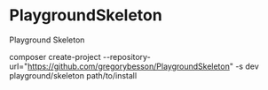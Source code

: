 PlaygroundSkeleton
==================

Playground Skeleton

composer create-project --repository-url="https://github.com/gregorybesson/PlaygroundSkeleton" -s dev playground/skeleton path/to/install